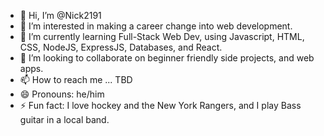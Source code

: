 - 👋 Hi, I’m @Nick2191
- 👀 I’m interested in making a career change into web development. 
- 🌱 I’m currently learning Full-Stack Web Dev, using Javascript, HTML, CSS, NodeJS, ExpressJS, Databases, and React. 
- 💞️ I’m looking to collaborate on beginner friendly side projects, and web apps. 
- 📫 How to reach me ... TBD
- 😄 Pronouns: he/him
- ⚡ Fun fact: I love hockey and the New York Rangers, and I play Bass guitar in a local band. 

<!---
Nick2191/Nick2191 is a ✨ special ✨ repository because its `README.md` (this file) appears on your GitHub profile.
You can click the Preview link to take a look at your changes.
--->
